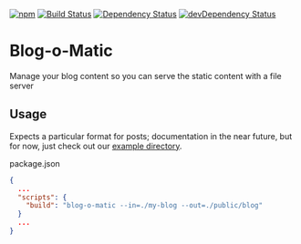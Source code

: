 [![npm](https://img.shields.io/npm/v/blog-o-matic.svg?maxAge=2592000)](https://www.npmjs.com/package/blog-o-matic)
[![Build Status](https://travis-ci.org/ivebencrazy/blog-o-matic.svg?branch=master)](https://travis-ci.org/ivebencrazy/blog-o-matic)
[![Dependency Status](https://david-dm.org/ivebencrazy/blog-o-matic.svg?style=flat)](https://david-dm.org/ivebencrazy/blog-o-matic)
[![devDependency Status](https://david-dm.org/ivebencrazy/blog-o-matic/dev-status.svg)](https://david-dm.org/ivebencrazy/blog-o-matic#info=devDependencies)


Blog-o-Matic
============
Manage your blog content so you can serve the static content with a file server


Usage
-----
Expects a particular format for posts; documentation in the near future, but for now, just check out our [example directory](./content).

package.json
```json
{
  ...
  "scripts": {
    "build": "blog-o-matic --in=./my-blog --out=./public/blog"
  }
  ...
}
```
